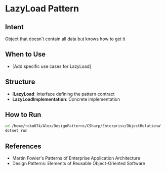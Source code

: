 # LazyLoad Pattern

## Intent
Object that doesn't contain all data but knows how to get it

## When to Use
- [Add specific use cases for LazyLoad]

## Structure
- **ILazyLoad**: Interface defining the pattern contract
- **LazyLoadImplementation**: Concrete implementation

## How to Run
```bash
cd /home/roku674/Alex/DesignPatterns/CSharp/Enterprise/ObjectRelational/LazyLoad
dotnet run
```

## References
- Martin Fowler's Patterns of Enterprise Application Architecture
- Design Patterns: Elements of Reusable Object-Oriented Software
